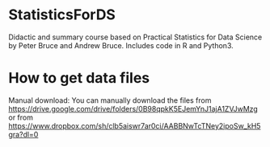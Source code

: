# StatisticsForDS
Didactic and summary course based on Practical Statistics for Data Science by Peter Bruce and Andrew Bruce.
Includes code in R and Python3. 

# How to get data files
Manual download: You can manually download the files from https://drive.google.com/drive/folders/0B98qpkK5EJemYnJ1ajA1ZVJwMzg or from https://www.dropbox.com/sh/clb5aiswr7ar0ci/AABBNwTcTNey2ipoSw_kH5gra?dl=0

